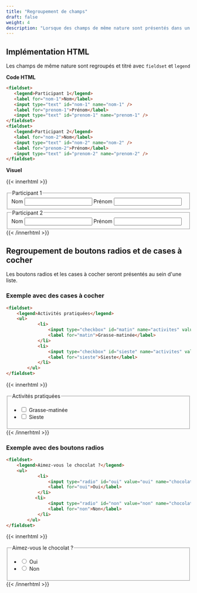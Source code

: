 ```yaml
---
title: "Regroupement de champs"
draft: false
weight: 4
description: "Lorsque des champs de même nature sont présentés dans un formulaire, une bonne pratique d'accessibilité consiste à les regrouper."
---
```




## Implémentation HTML
Les champs de même nature sont regroupés et titré avec `fieldset` et `legend`

**Code HTML**
 ```html
<fieldset>
	<legend>Participant 1</legend>
    <label for="nom-1">Nom</label>
	<input type="text" id="nom-1" name="nom-1" />
	<label for="prenom-1">Prénom</label>
	<input type="text" id="prenom-1" name="prenom-1" />
</fieldset>
<fieldset>
	<legend>Participant 2</legend>
	<label for="nom-2">Nom</label>
	<input type="text" id="nom-2" name="nom-2" />
	<label for="prenom-2">Prénom</label>
	<input type="text" id="prenom-2" name="prenom-2" />
</fieldset>
```

**Visuel**  


{{< innerhtml >}}
<fieldset>
	<legend>Participant 1</legend>
    <label for="nom-1">Nom</label>
	<input type="text" id="nom-1" name="nom-1" />
	<label for="prenom-1">Prénom</label>
	<input type="text" id="prenom-1" name="prenom-1" />
</fieldset>
<fieldset>
	<legend>Participant 2</legend>
	<label for="nom-2">Nom</label>
	<input type="text" id="nom-2" name="nom-2" />
	<label for="prenom-2">Prénom</label>
	<input type="text" id="prenom-2" name="prenom-2" />
</fieldset>
{{< /innerhtml >}}



## Regroupement de boutons radios et de cases à cocher

Les boutons radios et les cases à cocher seront présentés au sein d'une liste.

### Exemple avec des cases à cocher

```html
<fieldset>
    <legend>Activités pratiquées</legend>
	<ul>
            <li>
                <input type="checkbox" id="matin" name="activites" value="Grasse-matinée">
                <label for="matin">Grasse-matinée</label>
            </li>
            <li>
                <input type="checkbox" id="sieste" name="activites" value="sieste">
                <label for="sieste">Sieste</label>
            </li>
        </ul>
</fieldset>
```

{{< innerhtml >}}
<fieldset>
    <legend>Activités pratiquées</legend>
	<ul class="no-liste">
            <li>
                <input type="checkbox" id="matin" name="activites" value="Grasse-matinée">
                <label for="matin">Grasse-matinée</label>
            </li>
            <li>
                <input type="checkbox" id="sieste" name="activites" value="sieste">
                <label for="sieste">Sieste</label>
            </li>
        </ul>
</fieldset>
{{< /innerhtml >}}

### Exemple avec des boutons radios

```html
<fieldset>
    <legend>Aimez-vous le chocolat ?</legend>
	<ul>
            <li>
                <input type="radio" id="oui" value="oui" name="chocolat" />
                <label for="oui">Oui</label>
            </li>
           <li>
                <input type="radio" id="non" value="non" name="chocolat" />
                <label for="non">Non</label>
            </li>
        </ul>
</fieldset>
```

{{< innerhtml >}}
<fieldset>
    <legend>Aimez-vous le chocolat ?</legend>
	<ul class="no-liste">
            <li>
                <input type="radio" id="oui" value="oui" name="chocolat" />
                <label for="oui">Oui</label>
            </li>
           <li>
                <input type="radio" id="non" value="non" name="chocolat" />
                <label for="non">Non</label>
            </li>
        </ul>
</fieldset>
{{< /innerhtml >}}
